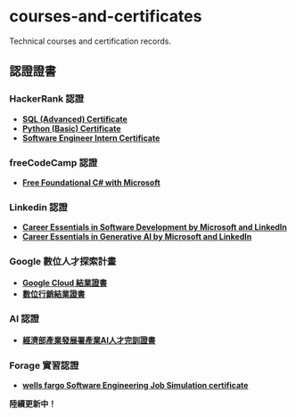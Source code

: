 # courses-and-certificates
Technical courses and certification records.

## 認證證書
### HackerRank 認證
- **[SQL (Advanced) Certificate](https://www.hackerrank.com/certificates/5b14424385ac)**
- **[Python (Basic) Certificate](https://www.hackerrank.com/certificates/a56fd44b5ea9)**
- **[Software Engineer Intern Certificate](https://www.hackerrank.com/certificates/052efa001d2b)**

### freeCodeCamp 認證
- **[Free Foundational C# with Microsoft](https://www.freecodecamp.org/certification/zoelinsg/foundational-c-sharp-with-microsoft)**

### Linkedin 認證
- **[Career Essentials in Software Development by Microsoft and LinkedIn](https://www.linkedin.com/learning/certificates/bb6e76f1502be70ec867cb4c6d27424e9997c5e15aec90cb6b2d64e5c5571bdd?trk=share_certificate)**
- **[Career Essentials in Generative AI by Microsoft and LinkedIn](https://www.linkedin.com/learning/certificates/c64a0c6d13f8c3d75ad6a83f2d32863825a680cf6eaf7f92a366f1e53dd168ea?trk=share_certificate)**

### Google 數位人才探索計畫
- **[Google Cloud 結業證書](https://github.com/zoelinsg/courses-and-certificates/blob/main/certificates/Google/568670824106557561.jpg)**
- **[數位行銷結業證書](https://github.com/zoelinsg/courses-and-certificates/blob/main/certificates/Google/568670397026271494.jpg)**

### AI 認證
- **[經濟部產業發展署產業AI人才完訓證書](https://github.com/zoelinsg/courses-and-certificates/blob/main/certificates/AI/%E7%B6%93%E6%BF%9F%E9%83%A8%E7%94%A2%E6%A5%AD%E7%99%BC%E5%B1%95%E7%BD%B2%E7%94%A2%E6%A5%ADAI%E4%BA%BA%E6%89%8D%E5%AE%8C%E8%A8%93%E8%AD%89%E6%9B%B8.pdf)**

### Forage 實習認證
- **[wells fargo Software Engineering Job Simulation certificate](https://github.com/zoelinsg/courses-and-certificates/blob/main/certificates/Forage/wells_fargo_certificate.pdf)**

**陸續更新中！** 

